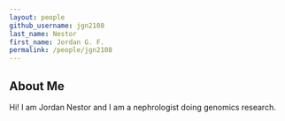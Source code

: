 ```yaml
---
layout: people
github_username: jgn2108
last_name: Nestor
first_name: Jordan G. F.
permalink: /people/jgn2108
---
```


## About Me
Hi! I am Jordan Nestor and I am a nephrologist doing genomics research.
